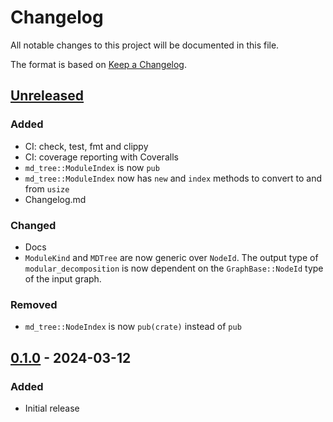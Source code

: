 # Changelog

All notable changes to this project will be documented in this file.

The format is based on [Keep a Changelog](https://keepachangelog.com/en/1.1.0/).

## [Unreleased]

### Added

+ CI: check, test, fmt and clippy
+ CI: coverage reporting with Coveralls
+ `md_tree::ModuleIndex` is now `pub`
+ `md_tree::ModuleIndex` now has `new` and `index` methods to convert to and from `usize`
+ Changelog.md

### Changed

+ Docs
+ `ModuleKind` and `MDTree` are now generic over `NodeId`. The output type of `modular_decomposition` is now dependent
  on the `GraphBase::NodeId` type of the input graph.

### Removed

+ `md_tree::NodeIndex` is now `pub(crate)` instead of `pub`

## [0.1.0] - 2024-03-12

### Added

+ Initial release

[unreleased]: https://github.com/jonasspinner/modular-decomposition/compare/v0.1.0...HEAD

[0.1.0]: https://github.com/jonasspinner/modular-decomposition/releases/tag/v0.1.0
